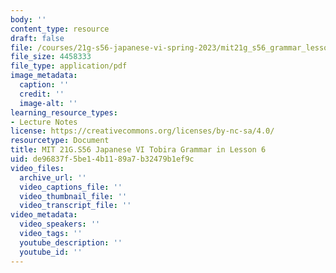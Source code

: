 ```yaml
---
body: ''
content_type: resource
draft: false
file: /courses/21g-s56-japanese-vi-spring-2023/mit21g_s56_grammar_lesson06.pdf
file_size: 4458333
file_type: application/pdf
image_metadata:
  caption: ''
  credit: ''
  image-alt: ''
learning_resource_types:
- Lecture Notes
license: https://creativecommons.org/licenses/by-nc-sa/4.0/
resourcetype: Document
title: MIT 21G.S56 Japanese VI Tobira Grammar in Lesson 6
uid: de96837f-5be1-4b11-89a7-b32479b1ef9c
video_files:
  archive_url: ''
  video_captions_file: ''
  video_thumbnail_file: ''
  video_transcript_file: ''
video_metadata:
  video_speakers: ''
  video_tags: ''
  youtube_description: ''
  youtube_id: ''
---
```


